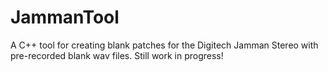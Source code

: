 # JammanTool

A C++ tool for creating blank patches for the Digitech Jamman Stereo with pre-recorded blank wav files.
Still work in progress!
